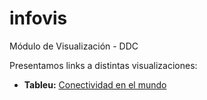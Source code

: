 # infovis
Módulo de Visualización - DDC

Presentamos links a distintas visualizaciones:
* **Tableu:**
                     [Conectividad en el mundo](https://juanignaciosolis.github.io/infovis/tableu_1.html)
